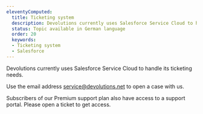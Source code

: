 ```yaml
---
eleventyComputed:
  title: Ticketing system
  description: Devolutions currently uses Salesforce Service Cloud to handle its ticketing needs. Use the email address service@devolutions.net to open a case with us.
  status: Topic available in German language
  order: 20
  keywords:
  - Ticketing system
  - Salesforce
---
```

Devolutions currently uses Salesforce Service Cloud to handle its ticketing needs.

Use the email address [service@devolutions.net](mailto:service@devolutions.net) to open a case with us.

Subscribers of our Premium support plan also have access to a support portal. Please open a ticket to get access.
